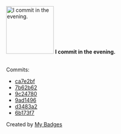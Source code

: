 <img src="https://my-badges.github.io/my-badges/evening-commits.png" alt="I commit in the evening." title="I commit in the evening." width="128">
<strong>I commit in the evening.</strong>
<br><br>

Commits:

- <a href="https://github.com/antonmedv/fx/commit/ca7e2bf81e70247f97d118e7af26286dc58e1ebf">ca7e2bf</a>
- <a href="https://github.com/antonmedv/fx/commit/7b62b62cde48e7cc5b299853ebc038a02d4df36c">7b62b62</a>
- <a href="https://github.com/antonmedv/fx/commit/9c24780aa6198c52fdb6730c442b94f68f239d3a">9c24780</a>
- <a href="https://github.com/antonmedv/fx/commit/9ad14969baffd346004dffdfe1888eb3a8c46370">9ad1496</a>
- <a href="https://github.com/antonmedv/fx/commit/d3483a2e32ceb2973a33444ee7f64617f787669b">d3483a2</a>
- <a href="https://github.com/antonmedv/fx/commit/6b173f7a126047385fca9514735562e00022e92a">6b173f7</a>


Created by <a href="https://github.com/my-badges/my-badges">My Badges</a>